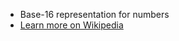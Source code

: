 - Base-16 representation for numbers
- [Learn more on Wikipedia](https://en.wikipedia.org/wiki/Hexadecimal)
